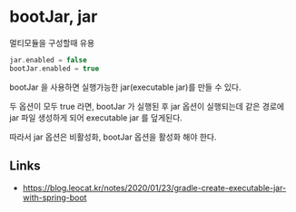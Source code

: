 # bootJar, jar

멀티모듈을 구성할때 유용

```gradle
jar.enabled = false
bootJar.enabled = true
```

bootJar 을 사용하면 실행가능한 jar(executable jar)를 만들 수 있다.

두 옵션이 모두 true 라면, bootJar 가 실행된 후 jar 옵션이 실행되는데 같은 경로에 jar 파일 생성하게 되어 executable jar 를 덮게된다.

따라서 jar 옵션은 비활성화, bootJar 옵션을 활성화 해야 한다.

## Links

- https://blog.leocat.kr/notes/2020/01/23/gradle-create-executable-jar-with-spring-boot
